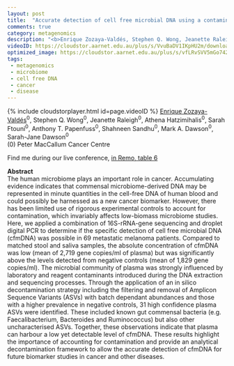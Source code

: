 ```yaml
---
layout: post
title:  "Accurate detection of cell free microbial DNA using a contaminant-controlled analysis framework"
comments: true
category: metagenomics
description: "<b>Enrique Zozaya-Valdés, Stephen Q. Wong, Jeanette Raleigh, Athena Hatzimihalis, Sarah Ftouni, Anthony T. Papenfuss, Shahneen Sandhu, Mark A. Dawson, Sarah-Jane Dawson</b><br/>The human microbiome plays an important role in ca..."
videoID: https://cloudstor.aarnet.edu.au/plus/s/VvuBaDV1IKpHU2m/download
optimized_image: https://cloudstor.aarnet.edu.au/plus/s/vfLRvSVV5mGo742/download
tags:
 - metagenomics
 - microbiome
 - cell free DNA
 - cancer
 - disease
---
```

{% include cloudstorplayer.html id=page.videoID %}
<u>Enrique Zozaya-Valdés</u><sup>0</sup>, Stephen Q. Wong<sup>0</sup>, Jeanette Raleigh<sup>0</sup>, Athena Hatzimihalis<sup>0</sup>, Sarah Ftouni<sup>0</sup>, Anthony T. Papenfuss<sup>0</sup>, Shahneen Sandhu<sup>0</sup>, Mark A. Dawson<sup>0</sup>, Sarah-Jane Dawson<sup>0</sup><br/>
\(0\) Peter MacCallum Cancer Centre

Find me during our live conference, [in Remo, table 6](https://remo.co)

<b>Abstract</b><br/>
The human microbiome plays an important role in cancer. Accumulating evidence indicates that commensal microbiome-derived DNA may be represented in minute quantities in the cell-free DNA of human blood and could possibly be harnessed as a new cancer biomarker. However, there has been limited use of rigorous experimental controls to account for contamination, which invariably affects low-biomass microbiome studies. Here, we applied a combination of 16S-rRNA-gene sequencing and droplet digital PCR to determine if the specific detection of cell free microbial DNA \(cfmDNA\) was possible in 69 metastatic melanoma patients. Compared to matched stool and saliva samples, the absolute concentration of cfmDNA was low \(mean of 2,719 gene copies/ml of plasma\) but was significantly above the levels detected from negative controls \(mean of 1,829 gene copies/ml\). The microbial community of plasma was strongly influenced by laboratory and reagent contaminants introduced during the DNA extraction and sequencing processes. Through the application of an in silico decontamination strategy including the filtering and removal of Amplicon Sequence Variants \(ASVs\) with batch dependant abundances and those with a higher prevalence in negative controls, 31 high confidence plasma ASVs were identified. These included known gut commensal bacteria \(e.g. Faecalibacterium, Bacteroides and Ruminococcus\) but also other uncharacterised ASVs. Together, these observations indicate that plasma can harbour a low yet detectable level of cfmDNA. These results highlight the importance of accounting for contamination and provide an analytical decontamination framework to allow the accurate detection of cfmDNA for future biomarker studies in cancer and other diseases. 
